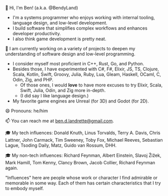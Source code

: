 👋 Hi, I'm Ben! (a.k.a. @BendyLand)
 - I'm a systems programmer who enjoys working with internal tooling, language design, and low-level development.
 - I build software that simplifies complex workflows and enhances developer productivity.
 - I also think game development is pretty neat.

🌱 I am currently working on a variety of projects to deepen my understanding of software design and low-level programming.
 - I consider myself most proficient in C++, Rust, Go, and Python.
 - Besides those, I have experimented with C#, F#, Elixir, JS, TS, Clojure, Scala, Kotlin, Swift, Groovy, Julia, Ruby, Lua, Gleam, Haskell, OCaml, C, Odin, Zig, and PHP.
   - Of those ones, I would **love** to have more excuses to try Elixir, Scala, Swift, Julia, Odin, and Zig more in-depth. 
   - (I did say I like language design.)
 - My favorite game engines are Unreal (for 3D) and Godot (for 2D).

😄 Pronouns: he/him

📫 You can reach me at ben.d.landrette@gmail.com.

🎓 My tech influences: 
Donald Knuth, Linus Torvalds, Terry A. Davis, Chris Lattner, John Carmack, Tim Sweeney, Toby Fox, Michael Reeves, Sebastian Lague, Tsoding Daily, Matz, Guido van Rossum, DHH.

🎓 My non-tech influences: 
Richard Feynman, Albert Einstein, Slavoj Žižek, Mark Hamill, Tom Kenny, Clancy Brown, Jacob Collier, Richard Feynman again. 

"Influences" here are people whose work or character I find admirable or memorable in some way. Each of them has certain characteristics that I try to embody myself. 

<!---
BendyLand/BendyLand is a ✨ special ✨ repository because its `README.md` (this file) appears on your GitHub profile.
You can click the Preview link to take a look at your changes.
--->
